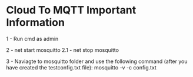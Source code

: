 # Cloud To MQTT Important Information

1 - Run cmd as admin

2 - net start mosquitto 
2.1 - net stop mosquitto

3 - Naviagte to mosquitto folder and use the following command (after you have created the testconfig.txt file):
  mosquitto -v -c config.txt
  

